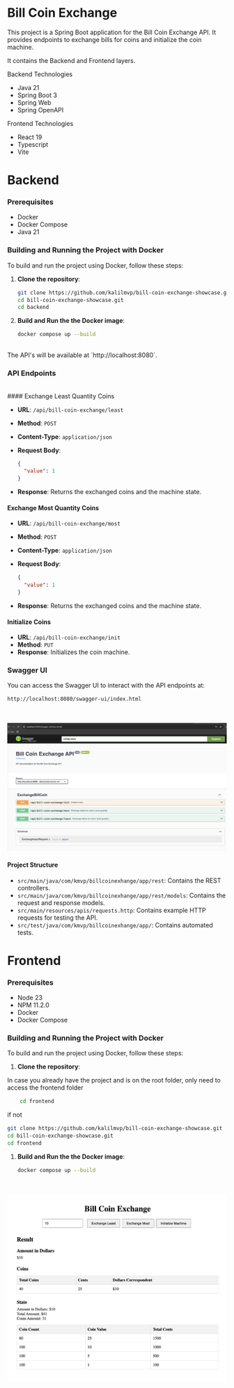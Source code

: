 # Bill Coin Exchange
This project is a Spring Boot application for the Bill Coin Exchange API. It provides endpoints to exchange bills for coins and initialize the coin machine.

It contains the Backend and Frontend layers.

Backend Technologies

- Java 21
- Spring Boot 3
- Spring Web
- Spring OpenAPI

Frontend Technologies

- React 19
- Typescript
- Vite

# Backend

### Prerequisites

- Docker
- Docker Compose
- Java 21

### Building and Running the Project with Docker

To build and run the project using Docker, follow these steps:

1. **Clone the repository**:

    ```sh
    git clone https://github.com/kalilmvp/bill-coin-exchange-showcase.git
    cd bill-coin-exchange-showcase.git
    cd backend
    ```

2. **Build and Run the the Docker image**:

    ```sh
    docker compose up --build
    ```

<br/>
The API's will be available at `http://localhost:8080`.

### API Endpoints
<br/>
#### Exchange Least Quantity Coins

- **URL**: `/api/bill-coin-exchange/least`
- **Method**: `POST`
- **Content-Type**: `application/json`
- **Request Body**:

    ```json
    {
      "value": 1
    }
    ```

- **Response**: Returns the exchanged coins and the machine state.

#### Exchange Most Quantity Coins

- **URL**: `/api/bill-coin-exchange/most`
- **Method**: `POST`
- **Content-Type**: `application/json`
- **Request Body**:

    ```json
    {
      "value": 1
    }
    ```

- **Response**: Returns the exchanged coins and the machine state.

#### Initialize Coins

- **URL**: `/api/bill-coin-exchange/init`
- **Method**: `PUT`
- **Response**: Initializes the coin machine.

### Swagger UI

You can access the Swagger UI to interact with the API endpoints at:

```
http://localhost:8080/swagger-ui/index.html
```
<br/><br/>
![SwaggerUI](backend/documentation/swagger-bill-coin.png)

#### Project Structure

- `src/main/java/com/kmvp/billcoinexhange/app/rest`: Contains the REST controllers.
- `src/main/java/com/kmvp/billcoinexhange/app/rest/models`: Contains the request and response models.
- `src/main/resources/apis/requests.http`: Contains example HTTP requests for testing the API.
- `src/test/java/com/kmvp/billcoinexhange/app/`: Contains automated tests.

# Frontend

### Prerequisites

- Node 23
- NPM 11.2.0
- Docker
- Docker Compose

### Building and Running the Project with Docker

To build and run the project using Docker, follow these steps:

1. **Clone the repository**:

In case you already have the project and is on the root folder, only need to access
the frontend folder

```sh
    cd frontend
 ```

if not

```sh
git clone https://github.com/kalilmvp/bill-coin-exchange-showcase.git
cd bill-coin-exchange-showcase.git
cd frontend
```

1. **Build and Run the the Docker image**:

    ```sh
    docker compose up --build
    ```
<br/><br/>
![FrontendApp](frontend/documentation/frontend.png)

